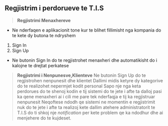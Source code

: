 ##                         Regjistrim i perdorueve te T.I.S

>   **Regjistrimi Menaxhereve**
 -   Ne nderfaqen e aplikacionit tone kur te blihet fillimisht nga kompania 
do te kete dy butona te ndryshem 
1.  Sign In    
2.  Sign Up
-   Ne butonin Sign In do te regjistrohet menaxheri dhe automatikisht do i kalojne te drejtat perkatese
>  **Regjistrimi i Nenpunesve,Klienteve**
>   Ne butonin Sign Up do te regjistrohen nenpunesit dhe klientet 
>  Dallimi midis ketyre dy kategorive do te realizohet nepermjet kodit personal
>  Sapo nje nga keta perdorues do te shenoj kodin e tij sistemi do te jete i afte ta dalloj 
>  pasi ka qene menaxheri ai i cili me pare tek nderfaqja e tij ka regjistruar nenpunesit
>  Neqoftese ndodh qe sistemi ne momentin e regjistrimit nuk do te jete i afte ta realizoj kete dallim
>  atehere administratorit te T.I.S do ti shkoj nje _notification_  per kete problem qe ka ndodhur
>  dhe ai menjehere do te kujdeset.

